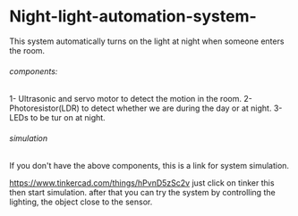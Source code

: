 # Night-light-automation-system-
This system automatically turns on the light at night when someone enters the room.
###### components:
1- Ultrasonic and servo motor to detect the motion in the room.
2- Photoresistor(LDR) to detect whether we are during the day or at night.
3- LEDs to be tur on at night.
###### simulation
If you don't have the above components, this is a link for system simulation.

https://www.tinkercad.com/things/hPvnD5zSc2v
just click on tinker this then start simulation.
after that you can try the system by controlling the lighting, the object close to the sensor. 
